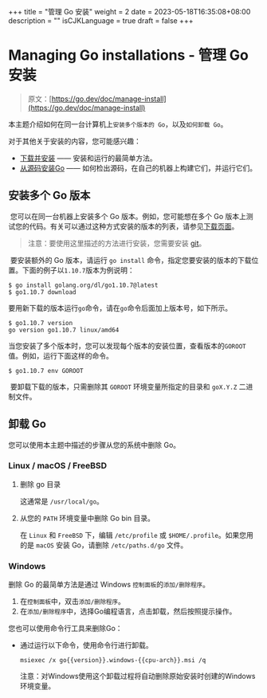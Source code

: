 +++
title = "管理 Go 安装"
weight = 2
date = 2023-05-18T16:35:08+08:00
description = ""
isCJKLanguage = true
draft = false
+++
# Managing Go installations - 管理 Go 安装

> 原文：[https://go.dev/doc/manage-install](https://go.dev/doc/manage-install)

​	本主题介绍如何在同一台计算机上`安装多个版本的 Go`，以及`如何卸载 Go`。

对于其他关于安装的内容，您可能感兴趣：

- [下载并安装](../InstallingGo) —— 安装和运行的最简单方法。
- [从源码安装Go](../InstallingGoFromSource) —— 如何检出源码，在自己的机器上构建它们，并运行它们。

## 安装多个 Go 版本

​	您可以在同一台机器上安装多个 Go 版本。例如，您可能想在多个 Go 版本上测试您的代码。有关可以通过这种方式安装的版本的列表，请参见[下载页面](https://go.dev/dl/)。

> 注意：要使用这里描述的方法进行安装，您需要安装 [git](https://git-scm.com/)。

​	要安装额外的 Go 版本，请运行 `go install` 命令，指定您要安装的版本的下载位置。下面的例子以`1.10.7`版本为例说明：

```shell
$ go install golang.org/dl/go1.10.7@latest
$ go1.10.7 download
```

​	要用新下载的版本运行`go`命令，请在`go`命令后面加上版本号，如下所示。

```shell
$ go1.10.7 version
go version go1.10.7 linux/amd64
```

​	当您安装了多个版本时，您可以发现每个版本的安装位置，查看版本的`GOROOT`值。例如，运行下面这样的命令。

```
$ go1.10.7 env GOROOT
```

​	要卸载下载的版本，只需删除其 `GOROOT` 环境变量所指定的目录和 `goX.Y.Z` 二进制文件。

## 卸载 Go

您可以使用本主题中描述的步骤从您的系统中删除 Go。

### Linux / macOS / FreeBSD

1. 删除 go 目录

   这通常是 `/usr/local/go`。

2. 从您的 `PATH` 环境变量中删除 Go bin 目录。

   在 `Linux` 和 `FreeBSD` 下，编辑 `/etc/profile` 或 `$HOME/.profile`。如果您用的是 `macOS` 安装 Go，请删除 `/etc/paths.d/go` 文件。

### Windows

删除 Go 的最简单方法是通过 Windows `控制面板`的`添加/删除程序`。

1. 在`控制面板`中，双击`添加/删除程序`。
2. 在`添加/删除程序`中，选择Go编程语言，点击卸载，然后按照提示操作。

您也可以使用命令行工具来删除Go：

- 通过运行以下命令，使用命令行进行卸载。

  ```
  msiexec /x go{{version}}.windows-{{cpu-arch}}.msi /q
  ```

  注意：对Windows使用这个卸载过程将自动删除原始安装时创建的Windows环境变量。
